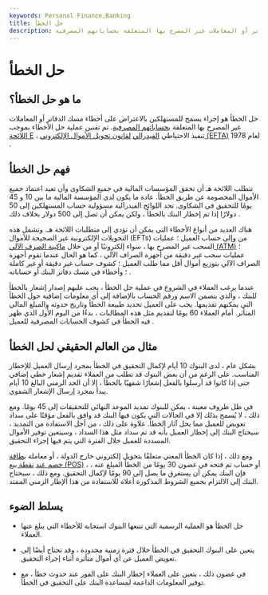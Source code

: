 ```yaml
---
keywords: Personal Finance,Banking
title: حل الخطأ
description: حل الخطأ هو إجراء يسمح للمستهلكين بالاعتراض على أخطاء مسك الدفاتر أو المعاملات غير المصرح بها المتعلقة بحساباتهم المصرفية.
---
```


# حل الخطأ
## ما هو حل الخطأ؟

حل الخطأ هو إجراء يسمح للمستهلكين بالاعتراض على أخطاء مسك الدفاتر أو المعاملات غير المصرح بها المتعلقة [بحساباتهم المصرفية](/account). تم تقنين عملية حل الأخطاء بموجب [اللائحة E](/regulation-e) ، تنفيذ الاحتياطي [الفيدرالي](/federalreservebank) [لقانون تحويل الأموال الإلكتروني (EFTA)](/electronic-funds-transfer-act) لعام 1978 .

## فهم حل الخطأ

تتطلب اللائحة هـ أن تحقق المؤسسات المالية في جميع الشكاوى وأن تعيد اعتماد جميع الأموال المخصومة عن طريق الخطأ. عادة ما يكون لدى المؤسسة المالية ما بين 10 و 45 يومًا للتحقيق في الشكاوى. تحد اللوائح الفيدرالية مسؤولية حساب المستهلكين إلى 50 دولارًا إذا تم إخطار البنك بالخطأ ، ولكن يمكن أن تصل إلى 500 دولار بخلاف ذلك .

هناك العديد من أنواع الأخطاء التي يمكن أن تؤدي إلى متطلبات اللائحة هـ. وتشمل هذه التحويلات الإلكترونية غير الصحيحة للأموال (EFTs) من وإلى حساب العميل ؛ عمليات السحب غير المصرح بها ، سواء إلكترونيًا أو من خلال [ماكينة الصرف الآلي (ATM)](/atm) ؛ عمليات سحب غير دقيقة من أجهزة الصراف الآلي ، كما هو الحال عندما تقوم أجهزة الصراف الآلي بتوزيع أموال أقل مما طلب العميل ؛ كشوف حساب غير دقيقة أو غير كاملة ؛ وأخطاء في مسك دفاتر البنك أو حساباته .

عندما يرغب العملاء في الشروع في عملية حل الخطأ ، يجب عليهم إصدار إشعار بالخطأ للبنك ، والذي يتضمن الاسم ورقم الحساب بالإضافة إلى أي معلومات إضافية حول الخطأ التي يمكنهم تقديمها. يجب على العميل تحديد طبيعة الخطأ وتاريخ حدوثه والمبلغ المالي المتأثر. أمام العملاء 60 يومًا لتقديم مثل هذه المطالبات ، بدءًا من اليوم الأول الذي ظهر فيه الخطأ في كشوف الحسابات المصرفية للعميل .

## مثال من العالم الحقيقي لحل الخطأ

بشكل عام ، لدى البنوك 10 أيام لإكمال التحقيق في الخطأ بمجرد إرسال العميل للإخطار المناسب. على الرغم من أن بعض البنوك قد تطلب من العملاء تقديم إشعار خطي إضافي حتى إذا كانوا قد أرسلوا بالفعل إشعارًا شفهيًا بالخطأ ، إلا أن الحد الزمني البالغ 10 أيام يبدأ بمجرد إرسال الإشعار الشفوي.

في ظل ظروف معينة ، يمكن للبنوك تمديد الموعد النهائي للتحقيقات إلى 45 يومًا. ومع ذلك ، لا يُسمح بذلك إلا في الحالات التي يكون فيها البنك قد وافق بالفعل مؤقتًا على سداد تعويض للعميل مما يحل آثار الخطأ. علاوة على ذلك ، من أجل الاستفادة من التمديد ، سيحتاج البنك إلى إخطار العميل بأنه قد تم سداد مثل هذا السداد ، وسيتعين توفير الأموال المسددة للعميل خلال الفترة التي يتم فيها إجراء التحقيق.

ومع ذلك ، إذا كان الخطأ المعني متعلقًا بتحويل إلكتروني خارج الدولة ، أو معاملة [بطاقة خصم عند](/debitcard) [نقطة بيع (POS)](/point-of-sale) ، أو حساب تم فتحه في غضون 30 يومًا من الخطأ المبلغ عنه ، فإن البنك يمكن أن يستغرق ما يصل إلى 90 يومًا لإكمال التحقيق. ومع ذلك ، سيحتاج البنك إلى الالتزام بجميع الشروط المذكورة أعلاه للاستفادة من هذا الإطار الزمني الممتد.

## يسلط الضوء

- حل الخطأ هو العملية الرسمية التي تتبعها البنوك استجابة للأخطاء التي يبلغ عنها العملاء.

- يتعين على البنوك التحقيق في الخطأ خلال فترة زمنية محدودة ، وقد تحتاج أيضًا إلى تعويض العميل عن أي أموال متأثرة أثناء إجراء التحقيق.

- في غضون ذلك ، يتعين على العملاء إخطار البنك على الفور عند حدوث خطأ ، مع توفير المعلومات الداعمة لمساعدة البنك على التحقيق في الخطأ.

